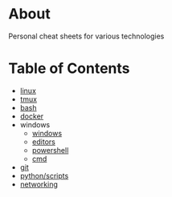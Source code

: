 # About

Personal cheat sheets for various technologies

# Table of Contents

- [linux](linux/linux.md)
- [tmux](linux/tmux.md)
- [bash](linux/bash.md)
- [docker](docker/docker.md)
- windows
  - [windows](windows/windows.md)
  - [editors](windows/editors.md)
  - [powershell](windows/powershell.md)
  - [cmd](windows/cmd.md)
- [git](git/git.md)
- [python/scripts](python/scripts.md)
- [networking](networing/networing.md)

